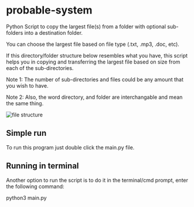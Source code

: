 # probable-system
Python Script to copy the largest file(s) from a folder with optional sub-folders into a destination folder.  

You can choose the largest file based on file type (.txt, .mp3, .doc, etc). 

If this directory/folder structure below resembles what you have, this script helps you in copying and transferring the largest file based on size from each of the sub-directories.

Note 1: The number of sub-directories and files could be any amount that you wish to have.

Note 2: Also, the word directory, and folder are interchangable and mean the same thing.

![file structure](https://github.com/ReStartQ/probable-system/blob/main/Structure.png)

## Simple run
To run this program just double click the main.py file.
## Running in terminal 
Another option to run the script is to do it in the terminal/cmd prompt, enter the following command:

python3 main.py


